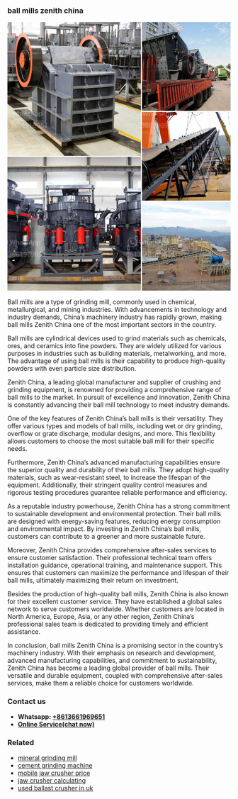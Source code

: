 <h3>ball mills zenith china</h3><img src='1708497252.jpg' alt=''><p>Ball mills are a type of grinding mill, commonly used in chemical, metallurgical, and mining industries. With advancements in technology and industry demands, China’s machinery industry has rapidly grown, making ball mills Zenith China one of the most important sectors in the country.</p><p>Ball mills are cylindrical devices used to grind materials such as chemicals, ores, and ceramics into fine powders. They are widely utilized for various purposes in industries such as building materials, metalworking, and more. The advantage of using ball mills is their capability to produce high-quality powders with even particle size distribution.</p><p>Zenith China, a leading global manufacturer and supplier of crushing and grinding equipment, is renowned for providing a comprehensive range of ball mills to the market. In pursuit of excellence and innovation, Zenith China is constantly advancing their ball mill technology to meet industry demands.</p><p>One of the key features of Zenith China’s ball mills is their versatility. They offer various types and models of ball mills, including wet or dry grinding, overflow or grate discharge, modular designs, and more. This flexibility allows customers to choose the most suitable ball mill for their specific needs.</p><p>Furthermore, Zenith China’s advanced manufacturing capabilities ensure the superior quality and durability of their ball mills. They adopt high-quality materials, such as wear-resistant steel, to increase the lifespan of the equipment. Additionally, their stringent quality control measures and rigorous testing procedures guarantee reliable performance and efficiency.</p><p>As a reputable industry powerhouse, Zenith China has a strong commitment to sustainable development and environmental protection. Their ball mills are designed with energy-saving features, reducing energy consumption and environmental impact. By investing in Zenith China’s ball mills, customers can contribute to a greener and more sustainable future.</p><p>Moreover, Zenith China provides comprehensive after-sales services to ensure customer satisfaction. Their professional technical team offers installation guidance, operational training, and maintenance support. This ensures that customers can maximize the performance and lifespan of their ball mills, ultimately maximizing their return on investment.</p><p>Besides the production of high-quality ball mills, Zenith China is also known for their excellent customer service. They have established a global sales network to serve customers worldwide. Whether customers are located in North America, Europe, Asia, or any other region, Zenith China’s professional sales team is dedicated to providing timely and efficient assistance.</p><p>In conclusion, ball mills Zenith China is a promising sector in the country’s machinery industry. With their emphasis on research and development, advanced manufacturing capabilities, and commitment to sustainability, Zenith China has become a leading global provider of ball mills. Their versatile and durable equipment, coupled with comprehensive after-sales services, make them a reliable choice for customers worldwide.</p><h3>Contact us</h3><ul><li><strong>Whatsapp:&nbsp;<a href="https://wa.me/8613661969651">+8613661969651</a></strong></li><li><a href="https://swt.shibang-china.com/?git&amp;zhl&amp;ball mills zenith china"><strong>Online Service(chat now)</strong></a></li></ul><h3>Related</h3><ul><li><a href='mineral grinding mill.md'>mineral grinding mill</a></li><li><a href='cement grinding machine.md'>cement grinding machine</a></li><li><a href='mobile jaw crusher price.md'>mobile jaw crusher price</a></li><li><a href='jaw crusher calculating.md'>jaw crusher calculating</a></li><li><a href='used ballast crusher in uk.md'>used ballast crusher in uk</a></li></ul>